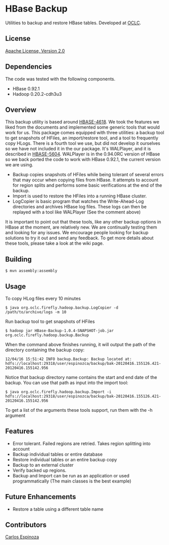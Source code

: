 # HBase Backup #

Utilities to backup and restore HBase tables. Developed at [OCLC](http://www.oclc.org).

## License ##

[Apache License, Version 2.0](http://www.apache.org/licenses/LICENSE-2.0.html)

## Dependencies ##

The code was tested with the following components.

* HBase 0.92.1
* Hadoop 0.20.2-cdh3u3

## Overview ##

This backup utility is based around [HBASE-4618](https://issues.apache.org/jira/browse/HBASE-4618). We took the features we liked from the documents and implemented some generic tools that would work for us. This package comes equipped with three utilities: a backup tool to get snapshots of HFiles, an import/restore tool, and a tool to frequently copy HLogs. There is a fourth tool we use, but did not develop it ourselves so we have not included it in the our package. It's WALPlayer, and it is described in [HBASE-5604](https://issues.apache.org/jira/browse/HBASE-5604). WALPlayer is in the 0.94.0RC version of HBase so we back ported the code to work with HBase 0.92.1, the current version we are using.

* Backup copies snapshots of HFiles while being tolerant of several errors that may occur when copying files from HBase. It attempts to account for region splits and performs some basic verifications at the end of the backup.
* Import is used to restore the HFiles into a running HBase cluster.
* LogCopier is basic program that watches the Write-Ahead-Log directories and archives HBase log files. These logs can then be replayed with a tool like WALPlayer (See the comment above)

It is important to point out that these tools, like any other backup options in HBase at the moment, are relatively new. We are continually testing them and looking for any issues. We encourage people looking for backup solutions to try it out and send any feedback. To get more details about these tools, please take a look at the wiki page.

## Building ##

`$ mvn assembly:assembly`

## Usage ##

To copy HLog files every 10 minutes

`$ java org.oclc.firefly.hadoop.backup.LogCopier -d /path/to/archive/logs -m 10`

Run backup tool to get snapshots of HFiles

`$ hadoop jar HBase-Backup-1.0.4-SNAPSHOT-job.jar org.oclc.firefly.hadoop.backup.Backup`

When the command above finishes running, it will output the path of the directory containing the backup copy:

`12/04/16 15:51:42 INFO backup.Backup: Backup located at: hdfs://localhost:29318/user/espinozca/backup/bak-20120416.155126.421-20120416.155142.956`

Notice that backup directory name contains the start and end date of the backup. You can use that path as input into the import tool:

`$ java org.oclc.firefly.hadoop.backup.Import -i hdfs://localhost:29318/user/espinozca/backup/bak-20120416.155126.421-20120416.155142.956`

To get a list of the arguments these tools support, run them with the -h argument

## Features ##
* Error tolerant. Failed regions are retried. Takes region splitting into account
* Backup individual tables or entire database
* Restore individual tables or an entire backup copy
* Backup to an external cluster
* Verify backed up regions.
* Backup and Import can be run as an application or used programmatically (The main classes is the best example)

## Future Enhancements ##
* Restore a table using a different table name

## Contributors ##

[Carlos Espinoza](mailto:espinozca@oclc.org)
